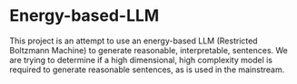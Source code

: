 # Energy-based-LLM

This project is an attempt to use an energy-based LLM (Restricted Boltzmann Machine) to generate reasonable, interpretable, sentences. We are trying to determine if a high dimensional, high complexity model is required to generate reasonable sentences, as is used in the mainstream.  
